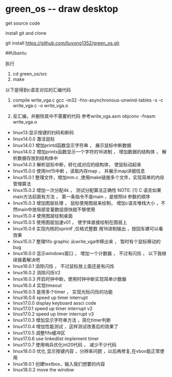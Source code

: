 # green_os -- draw desktop 

get source code 

install git and clone 

git install https://github.com/liuyong1352/green_os.git


##Ubantu

执行
1. cd green_os/src
2. make 


以下是得到c语言对应的汇编代码


1. compile write_vga.c 
gcc -m32 -fno-asynchronous-unwind-tables -s  -c write_vga.c -o write_vga.o

2. 反汇编，并删除其中不需要的代码 参考write_vga.asm
objconv -fnasm  write_vga.o



* linux13:显示按键的扫码和断码
* linux14.0.0 激活鼠标
* linux14.0.1 增加printd函数显示字符串 ， 展示鼠标中断数据
* linux14.0.2 增加printx函数显示一个字符的16进制 ， 增加数据的结构体 ， 解析数据存放到结构体中
* linux14.0.3 解析鼠标中断，转化成对应的结构体， 使鼠标动起来
* linux15.0.0 使用Int15中断 ，读取内存map ， 并展示map详细信息
* linux15.0.1 整理文件，增加mm.c ,使用make链接多个文件，实现简单的内存管理算法
* linux15.0.2 增加一次分配4k ， 测试分配算法正确性
NOTE:
[1] C 语言如果main方法前面有方法 ， 第一条指令不是main ，是按照ld 参数的顺序
* linux15.0.3 增加图层处理 ， 鼠标使用图层来绘制， 增加c语言堆栈大小 ，不然main中放局部变量数组很快就不够使用	
* linux15.0.4 使用图层绘制桌面
* linux15.0.5 使用图层加速v01 ， 使字体直接绘制在图层上 
* linux15.0.6 实现内核的sprintf ,仅格式整数 用16进制输出 ，按回车建可以看效果
* linux15.0.7 整理fifo graphic 从write_vga中移出来 ， 暂时有个鼠标移动的bug
* linux16.0.0 显示windows窗口 ， 增加一个计数器 ， 不过有闪烁 ， 以下我继续接着解决吧
* linux16.0.1 消除闪烁 ， 不过鼠标放上面还是有闪烁
* linux16.0.2 消除闪烁V2
* linux16.0.3 开启时钟中断，使用时钟中断实现简单计数器
* linux16.0.4 实现timeout
* linux16.0.5 是用多个timer ， 实现光标闪烁的功能
* linux16.0.6 speed up timer interrupt 
* linux17.0.0 display keyboard assci code  
* linux17.0.1 speed up timer interrupt v2
* linux17.0.2 speed up timer interrupt v3
* linux17.0.3 增加显示字符串方法 ，简化timer判断
* linux17.0.4 增加性能测试 ，这样测试改善后的效果了
* linux17.0.5 调整fifo缓冲区 
* linux17.0.6 use linkedlist implement timer 
* linux17.0.7 使用哨兵优化int20代码 ， 减少不少代码 
* linux18.0.0 优化 显示按键内容  ，分辨率问题 ，以后再修复,在vbox能正常使用
* linux18.0.1 创建textbox，输入我们想要的内容
* linux18.0.2 move the window 
